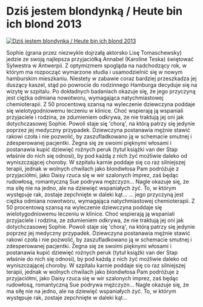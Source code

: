 Dziś jestem blondynką / Heute bin ich blond 2013 
=============
[![Dziś jestem blondynką / Heute bin ich blond 2013 ](http://vidos.pl/images/player.gif)](http://vidos.pl/dzis-jestem-blondynka-heute-bin-ich-blond-2013)

 Sophie (grana przez niezwykle dojrzałą aktorsko Lisę Tomaschewsky) jedzie ze swoją najlepsza przyjaciółką Annabel (Karoline Teska) świętować Sylwestra w Antwerpii. Z optymizmem spogląda na nadchodzący rok, w którym ma rozpocząć wymarzone studia i usamodzielnić się w nowym hamburskim mieszkaniu. Niestety w zabawie coraz bardziej przeszkadza jej duszący kaszel, stąd po powrocie do rodzinnego Hamburga decyduje się na wizytę w szpitalu. Po dokładnych badaniach okazuje się, że jego przyczyną jest ciężka odmiana nowotworu, wymagająca natychmiastowej chemioterapii. Z 50 procentową szansą na wyleczenie dziewczyna poddaje się wielotygodniowemu leczeniu w klinice. Choć wspierają ją wspaniali przyjaciele i rodzina, ze zdumieniem odkrywa, że nie traktują jej oni jak dotychczasowej Sophie. Powoli staje się 'chorą', na którą patrzy się jedynie poprzez jej medyczny przypadek. Dziewczyna postanawia mężnie stawić rakowi czoła i nie pozwolić, by zaszufladkowano ją w schemacie smutnej i zdesperowanej pacjentki. Żegna się ze swoimi pięknymi włosami i postanawia kupić dziewięć rożnych peruk (tytuł książki van der Stap właśnie do nich się odnosi), by pod każdą z nich żyć możliwie daleko od wyniszczającej choroby. W szpitalu karnie poddaje się co raz silniejszej terapii, jednak w wolnych chwilach jako blondwłosa Pam podróżuje z przyjaciółmi, jako Daisy rzuca się w wir szalonych imprez, zaś będąc rudowłosą, romantyczną Sue podrywa mężczyzn... Nagle okazuje się, że ma siłę nie na jedno, ale na dziewięć wspaniałych żyć. To, w którym występuje rak, zostaje zepchnięte w daleki kąt...  ... jego przyczyną jest ciężka odmiana nowotworu, wymagająca natychmiastowej chemioterapii. Z 50 procentową szansą na wyleczenie dziewczyna poddaje się wielotygodniowemu leczeniu w klinice. Choć wspierają ją wspaniali przyjaciele i rodzina, ze zdumieniem odkrywa, że nie traktują jej oni jak dotychczasowej Sophie. Powoli staje się 'chorą', na którą patrzy się jedynie poprzez jej medyczny przypadek. Dziewczyna postanawia mężnie stawić rakowi czoła i nie pozwolić, by zaszufladkowano ją w schemacie smutnej i zdesperowanej pacjentki. Żegna się ze swoimi pięknymi włosami i postanawia kupić dziewięć rożnych peruk (tytuł książki van der Stap właśnie do nich się odnosi), by pod każdą z nich żyć możliwie daleko od wyniszczającej choroby. W szpitalu karnie poddaje się co raz silniejszej terapii, jednak w wolnych chwilach jako blondwłosa Pam podróżuje z przyjaciółmi, jako Daisy rzuca się w wir szalonych imprez, zaś będąc rudowłosą, romantyczną Sue podrywa mężczyzn... Nagle okazuje się, że ma siłę nie na jedno, ale na dziewięć wspaniałych żyć. To, w którym występuje rak, zostaje zepchnięte w daleki kąt...
